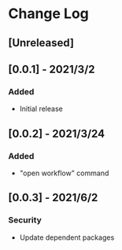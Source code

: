 # Change Log

## [Unreleased]

## [0.0.1] - 2021/3/2
### Added
- Initial release


## [0.0.2] - 2021/3/24
### Added
- "open workflow" command

## [0.0.3] - 2021/6/2
### Security
- Update dependent packages
